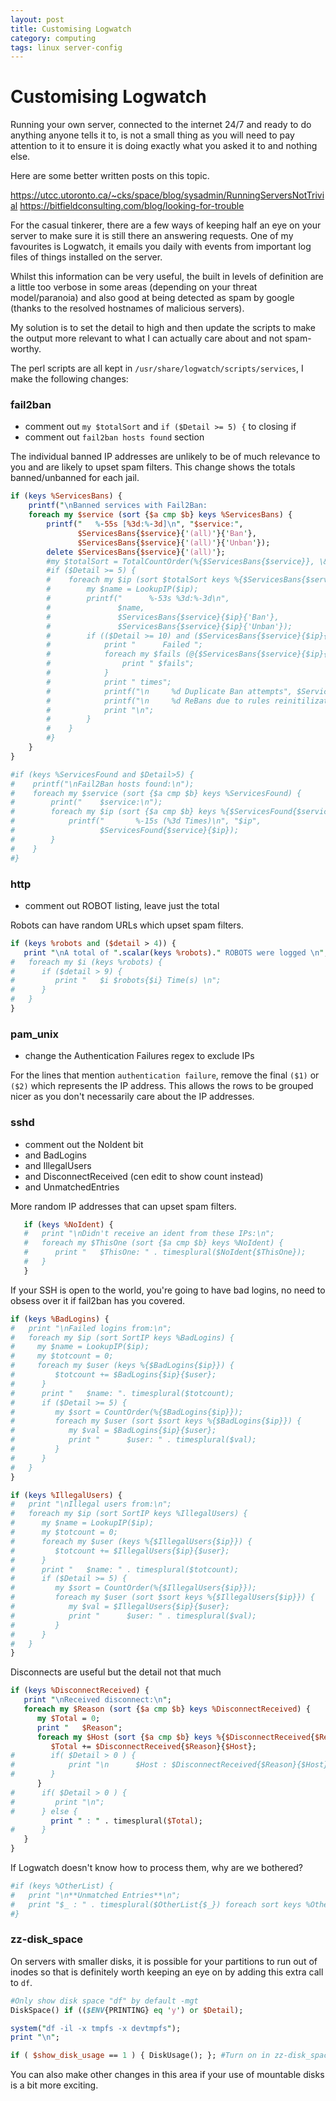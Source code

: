 ```yaml
---
layout: post
title: Customising Logwatch
category: computing
tags: linux server-config
---
```


# Customising Logwatch

Running your own server, connected to the internet 24/7 and ready to do anything anyone tells it to, is not a small thing as you will need to pay attention to it to ensure it is doing exactly what you asked it to and nothing else.

Here are some better written posts on this topic.

https://utcc.utoronto.ca/~cks/space/blog/sysadmin/RunningServersNotTrivial
https://bitfieldconsulting.com/blog/looking-for-trouble

For the casual tinkerer, there are a few ways of keeping half an eye on your server to make sure it is still there an answering requests. One of my favourites is Logwatch, it emails you daily with events from important log files of things installed on the server.

Whilst this information can be very useful, the built in levels of definition are a little too verbose in some areas (depending on your threat model/paranoia) and also good at being detected as spam by google (thanks to the resolved hostnames of malicious servers).

My solution is to set the detail to high and then update the scripts to make the output more relevant to what I can actually care about and not spam-worthy.

The perl scripts are all kept in `/usr/share/logwatch/scripts/services`, I make the following changes:

### fail2ban
- comment out `my $totalSort` and `if ($Detail >= 5) {` to closing if
- comment out `fail2ban hosts found` section

The individual banned IP addresses are unlikely to be of much relevance to you and are likely to upset spam filters. This change shows the totals banned/unbanned for each jail.

```perl
if (keys %ServicesBans) {
    printf("\nBanned services with Fail2Ban:                             Bans:Unbans\n");
    foreach my $service (sort {$a cmp $b} keys %ServicesBans) {
        printf("   %-55s [%3d:%-3d]\n", "$service:",
               $ServicesBans{$service}{'(all)'}{'Ban'},
               $ServicesBans{$service}{'(all)'}{'Unban'});
        delete $ServicesBans{$service}{'(all)'};
        #my $totalSort = TotalCountOrder(%{$ServicesBans{$service}}, \&SortIP);
        #if ($Detail >= 5) {
        #    foreach my $ip (sort $totalSort keys %{$ServicesBans{$service}}) {
        #        my $name = LookupIP($ip);
        #        printf("      %-53s %3d:%-3d\n",
        #               $name,
        #               $ServicesBans{$service}{$ip}{'Ban'},
        #               $ServicesBans{$service}{$ip}{'Unban'});
        #        if (($Detail >= 10) and ($ServicesBans{$service}{$ip}{'Failures'}>0)) {
        #            print "      Failed ";
        #            foreach my $fails (@{$ServicesBans{$service}{$ip}{'Failures'}}) {
        #                print " $fails";
        #            }
        #            print " times";
        #            printf("\n     %d Duplicate Ban attempts", $ServicesBans{$service}{$ip}{'AlreadyInTheList'}) ;
        #            printf("\n     %d ReBans due to rules reinitilizations", $ServicesBans{$service}{$ip}{'ReBan'}) ;
        #            print "\n";
        #        }
        #    }
        #}
    }
}

#if (keys %ServicesFound and $Detail>5) {
#    printf("\nFail2Ban hosts found:\n");
#    foreach my $service (sort {$a cmp $b} keys %ServicesFound) {
#        print("    $service:\n");
#        foreach my $ip (sort {$a cmp $b} keys %{$ServicesFound{$service}}) {
#            printf("       %-15s (%3d Times)\n", "$ip",
#                   $ServicesFound{$service}{$ip});
#        }
#    }
#}
```

### http
- comment out ROBOT listing, leave just the total

Robots can have random URLs which upset spam filters.

```perl
if (keys %robots and ($detail > 4)) {
   print "\nA total of ".scalar(keys %robots)." ROBOTS were logged \n";
#   foreach my $i (keys %robots) {
#      if ($detail > 9) {
#         print "   $i $robots{$i} Time(s) \n";
#      }
#   }
}
```

### pam_unix
- change the Authentication Failures regex to exclude IPs

For the lines that mention `authentication failure`, remove the final `($1)` or `($2)` which represents the IP address. This allows the rows to be grouped nicer as you don't necessarily care about the IP addresses.


### sshd
- comment out the NoIdent bit
- and BadLogins
- and IllegalUsers
- and DisconnectReceived (cen edit to show count instead)
- and UnmatchedEntries

More random IP addresses that can upset spam filters.

```perl
   if (keys %NoIdent) {
   #   print "\nDidn't receive an ident from these IPs:\n";
   #   foreach my $ThisOne (sort {$a cmp $b} keys %NoIdent) {
   #      print "   $ThisOne: " . timesplural($NoIdent{$ThisOne});
   #   }
   }
```

If your SSH is open to the world, you're going to have bad logins, no need to obsess over it if fail2ban has you covered.

```perl
if (keys %BadLogins) {
#   print "\nFailed logins from:\n";
#   foreach my $ip (sort SortIP keys %BadLogins) {
#     my $name = LookupIP($ip);
#     my $totcount = 0;
#     foreach my $user (keys %{$BadLogins{$ip}}) {
#         $totcount += $BadLogins{$ip}{$user};
#      }
#      print "   $name: ". timesplural($totcount);
#      if ($Detail >= 5) {
#         my $sort = CountOrder(%{$BadLogins{$ip}});
#         foreach my $user (sort $sort keys %{$BadLogins{$ip}}) {
#            my $val = $BadLogins{$ip}{$user};
#            print "      $user: " . timesplural($val);
#         }
#      }
#   }
}

if (keys %IllegalUsers) {
#   print "\nIllegal users from:\n";
#   foreach my $ip (sort SortIP keys %IllegalUsers) {
#      my $name = LookupIP($ip);
#      my $totcount = 0;
#      foreach my $user (keys %{$IllegalUsers{$ip}}) {
#         $totcount += $IllegalUsers{$ip}{$user};
#      }
#      print "   $name: " . timesplural($totcount);
#      if ($Detail >= 5) {
#         my $sort = CountOrder(%{$IllegalUsers{$ip}});
#         foreach my $user (sort $sort keys %{$IllegalUsers{$ip}}) {
#            my $val = $IllegalUsers{$ip}{$user};
#            print "      $user: " . timesplural($val);
#         }
#      }
#   }
}
```

Disconnects are useful but the detail not that much

```perl
if (keys %DisconnectReceived) {
   print "\nReceived disconnect:\n";
   foreach my $Reason (sort {$a cmp $b} keys %DisconnectReceived) {
      my $Total = 0;
      print "   $Reason";
      foreach my $Host (sort {$a cmp $b} keys %{$DisconnectReceived{$Reason}}) {
         $Total += $DisconnectReceived{$Reason}{$Host};
#        if( $Detail > 0 ) {
#            print "\n      $Host : $DisconnectReceived{$Reason}{$Host} Time(s)";
#        }
      }
#      if( $Detail > 0 ) {
#         print "\n";
#      } else {
         print " : " . timesplural($Total);
#      }
   }
}
```

If Logwatch doesn't know how to process them, why are we bothered?

```perl
#if (keys %OtherList) {
#   print "\n**Unmatched Entries**\n";
#   print "$_ : " . timesplural($OtherList{$_}) foreach sort keys %OtherList;
#}
```

### zz-disk_space

On servers with smaller disks, it is possible for your partitions to run out of inodes so that is definitely worth keeping an eye on by adding this extra call to `df`.

```perl
#Only show disk space "df" by default -mgt
DiskSpace() if (($ENV{PRINTING} eq 'y') or $Detail);

system("df -il -x tmpfs -x devtmpfs");
print "\n";

if ( $show_disk_usage == 1 ) { DiskUsage(); }; #Turn on in zz-disk_space.conf
```

You can also make other changes in this area if your use of mountable disks is a bit more exciting.
